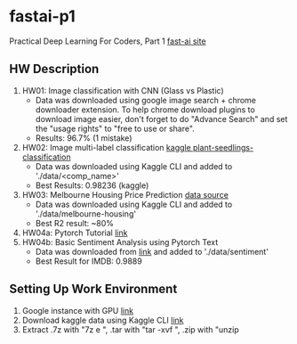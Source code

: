 # fastai-p1
Practical Deep Learning For Coders, Part 1 [fast-ai site](http://course.fast.ai/)

## HW Description
1. HW01: Image classification with CNN (Glass vs Plastic)
    - Data was downloaded using google image search + chrome downloader extension. To help chrome download plugins to download image easier, don't forget to do "Advance Search" and set the "usage rights" to "free to use or share".
    - Results: 96.7% (1 mistake)
1. HW02: Image multi-label classification [kaggle plant-seedlings-classification](https://www.kaggle.com/c/plant-seedlings-classification)
    - Data was downloaded using Kaggle CLI and added to './data/<comp_name>'
    - Best Results: 0.98236 (kaggle)
1. HW03: Melbourne Housing Price Prediction [data source](https://www.kaggle.com/anthonypino/melbourne-housing-market/data)
    - Data was downloaded using Kaggle CLI and added to './data/melbourne-housing'
    - Best R2 result: ~80%
1. HW04a: Pytorch Tutorial [link](http://pytorch.org/tutorials/beginner/deep_learning_60min_blitz.html)
1. HW04b: Basic Sentiment Analysis using Pytorch Text
    - Data was downloaded from [link](https://archive.ics.uci.edu/ml/machine-learning-databases/00331/sentiment%20labelled%20sentences.zip) and added to './data/sentiment'
    - Best Result for IMDB: 0.9889

## Setting Up Work Environment
1. Google instance with GPU [link](https://medium.com/@howkhang/ultimate-guide-to-setting-up-a-google-cloud-machine-for-fast-ai-version-2-f374208be43)
1. Download kaggle data using Kaggle CLI [link](https://github.com/Kaggle/kaggle-api)
1. Extract .7z with "7z e <filename>", .tar with "tar -xvf <filename>", .zip with "unzip <filename>


